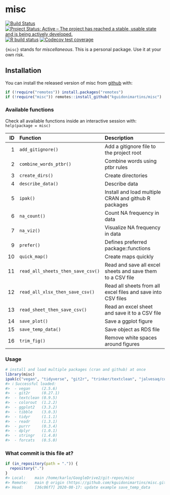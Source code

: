 
<!-- README.md is generated from README.Rmd. Please edit that file -->

# misc

<!-- badges: start -->

[![Build
Status](https://travis-ci.com/kguidonimartins/misc.svg?branch=main)](https://travis-ci.com/kguidonimartins/misc)
[![Project Status: Active – The project has reached a stable, usable
state and is being actively
developed.](https://www.repostatus.org/badges/latest/active.svg)](https://www.repostatus.org/#active)
[![R build
status](https://github.com/kguidonimartins/misc/workflows/R-CMD-check/badge.svg)](https://github.com/kguidonimartins/misc/actions)
[![Codecov test
coverage](https://codecov.io/gh/kguidonimartins/misc/branch/master/graph/badge.svg)](https://codecov.io/gh/kguidonimartins/misc?branch=master)
<!-- badges: end -->

`{misc}` stands for *miscellaneous*. This is a personal package. Use it
at your own risk.

## Installation

You can install the released version of misc from
[github](https://github.com/kguidonimartins/misc) with:

``` r
if (!require("remotes")) install.packages("remotes")
if (!require("misc")) remotes::install_github("kguidonimartins/misc")
```

### Available functions

Check all available functions inside an interactive session with:
`help(package = misc)`

| ID | Function                          | Description                                                  |
| -: | :-------------------------------- | :----------------------------------------------------------- |
|  1 | `add_gitignore()`                 | Add a gitignore file to the project root                     |
|  2 | `combine_words_ptbr()`            | Combine words using ptbr rules                               |
|  3 | `create_dirs()`                   | Create directories                                           |
|  4 | `describe_data()`                 | Describe data                                                |
|  5 | `ipak()`                          | Install and load multiple CRAN and github R packages         |
|  6 | `na_count()`                      | Count NA frequency in data                                   |
|  7 | `na_viz()`                        | Visualize NA frequency in data                               |
|  9 | `prefer()`                        | Defines preferred package::functions                         |
| 10 | `quick_map()`                     | Create maps quickly                                          |
| 11 | `read_all_sheets_then_save_csv()` | Read and save all excel sheets and save them to a CSV file   |
| 12 | `read_all_xlsx_then_save_csv()`   | Read all sheets from all excel files and save into CSV files |
| 13 | `read_sheet_then_save_csv()`      | Read an excel sheet and save it to a CSV file                |
| 14 | `save_plot()`                     | Save a ggplot figure                                         |
| 15 | `save_temp_data()`                | Save object as RDS file                                      |
| 16 | `trim_fig()`                      | Remove white spaces around figures                           |

### Usage

``` r
# install and load multiple packages (cran and github) at once
library(misc)
ipak(c("vegan", "tidyverse", "git2r", "trinker/textclean", "jalvesaq/colorout"))
#> ℹ Successful loaded:
#>  - vegan     (2.5.6) 
#>  - git2r     (0.27.1) 
#>  - textclean (0.9.5) 
#>  - colorout  (1.2.2) 
#>  - ggplot2   (3.3.2) 
#>  - tibble    (3.0.3) 
#>  - tidyr     (1.1.1) 
#>  - readr     (1.3.1) 
#>  - purrr     (0.3.4) 
#>  - dplyr     (1.0.1) 
#>  - stringr   (1.4.0) 
#>  - forcats   (0.5.0)
```

### What commit is this file at?

``` r
if (in_repository(path = ".")) {
  repository(".")
}
#> Local:    main /home/karlo/GoogleDrive2/git-repos/misc
#> Remote:   main @ origin (https://github.com/kguidonimartins/misc.git)
#> Head:     [36c06f7] 2020-08-17: update example save_temp_data
```
